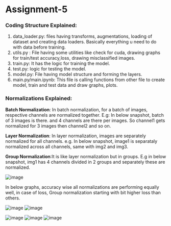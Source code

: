 # Assignment-5

###  Coding Structure Explained:
1. data_loader.py: files having transforms, augmentations, loading of dataset and creating data loaders. Basically everything u need to do with data before training.
2. utils.py : File having some utilities like check for cuda, drawing graphs for train/test accuracy,loss, drawing misclassified images.
3. train.py: It has the logic for training the model.
4. test.py: logic for testing the model.
5. model.py: File having model structure and forming the layers.
6. main.py/main.ipynb: This file is calling functions from other file to create model, train and test data and draw graphs, plots.

### Normalizations Explained:

**Batch Normalization**: In batch normalization, for a batch of images, respective channels are normalized together. E.g: In below snapshot, batch of 3 images is there.
and 4 channels are there per images. So channel1 gets normalized for 3 images then channel2 and so on.

**Layer Normalization**: In layer normalization, images are separately normalized for all channels. e.g. In below snapshot, image1 is separataly normalized across all channels, same with img2 and img3.

**Group Normalization**:It is like layer normalization but in groups. E.g in below snapshot, img1 has 4 channels divided in 2 groups and separately these are normalized.



![image](https://user-images.githubusercontent.com/109232157/215721343-d4523328-439d-406c-ab3e-28e6e083eb09.png)

In below graphs, accuracy wise all normalizations are performing equally well, in case of loss, Group normalization starting with bit higher loss than others.

![image](https://user-images.githubusercontent.com/109232157/215554694-2ee95c42-11c9-49d1-8b0e-e13e4b8d857d.png)
![image](https://user-images.githubusercontent.com/109232157/215554829-d668800b-8df7-4655-8787-5efabe13fa80.png)




![image](https://user-images.githubusercontent.com/109232157/215554909-45091cb2-6922-4a49-9691-e58062c9da3d.png)
![image](https://user-images.githubusercontent.com/109232157/215554980-54b791e2-16dc-4cf7-b6f8-2d992c23e259.png)
![image](https://user-images.githubusercontent.com/109232157/215555037-f4ce8e7d-3d54-4152-b674-e4b93e31f241.png)

